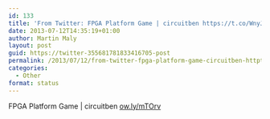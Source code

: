 ```yaml
---
id: 133
title: 'From Twitter: FPGA Platform Game | circuitben https://t.co/WnyJoh&#8230;'
date: 2013-07-12T14:35:19+01:00
author: Martin Maly
layout: post
guid: https://twitter-355681781833416705-post
permalink: /2013/07/12/from-twitter-fpga-platform-game-circuitben-httpt-cownyjoh/
categories:
  - Other
format: status
---
```

FPGA Platform Game | circuitben [ow.ly/mTOrv](https://ow.ly/mTOrv)